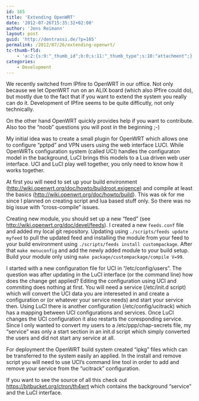 ```yaml
---
id: 165
title: 'Extending OpenWRT'
date: '2012-07-26T15:35:32+02:00'
author: 'Jens Reimann'
layout: post
guid: 'http://dentrassi.de/?p=165'
permalink: /2012/07/26/extending-openwrt/
tc-thumb-fld:
    - 'a:2:{s:9:"_thumb_id";b:0;s:11:"_thumb_type";s:10:"attachment";}'
categories:
    - Development
---
```


We recently switched from IPfire to OpenWRT in our office. Not only because we let OpenWRT run on an ALIX board (which also IPfire could do), but mostly due to the fact that if you want to extend the system you really can do it. Development of IPfire seems to be quite difficutly, not only technically.

<!-- more -->

On the other hand OpenWRT quickly provides help if you want to contribute. Also too the “noob” questions you will post in the beginning ;-)

My initial idea was to create a small plugin for OpenWRT which allows one to configure “pptpd” and VPN users using the web interface LUCI. While OpenWRTs configuration system (called UCI) handles the configuraton model in the background, LuCI brings this models to a Lua driven web user interface. UCI and LuCI play well together, you only need to know how it works together.

At first you will need to set up your build environment (<http://wiki.openwrt.org/doc/howto/buildroot.exigence>) and compile at least the basics (<http://wiki.openwrt.org/doc/howto/build>). This was ok for me since I planned on creating script and lua based stuff only. So there was no big issue with “cross-compile” issues.

Creating new module, you should set up a new “feed” (see <http://wiki.openwrt.org/doc/devel/feeds>). I created a new `feeds.conf` file and added my local git repository. Updating using `./scripts/feeds update myfeed` to pull the updated feed and installing the module from your feed to your build environment using `./scripts/feeds install custompackage`. After that `make menuconfig` and add the newly added module to your build setup. Build your module only using `make package/custompackage/compile V=99`.

I started with a new configuration file for UCI in “/etc/config/users”. The question was after updating in the LuCI interface (or the command line) how does the change get applied? Editing the configuration using UCI and commiting does nothing at first. You will need a service (/etc/init.d script) which will convert the UCI data you are intereseted in and create a configuration or (or whatever your service needs) and start your service then. Using LuCI there is another configuration (/etc/config/ucitrack) which has a mapping between UCI configurations and services. Once LuCI changes the UCI configuration it also restarts the coresponding service. Since I only wanted to convert my users to a /etc/ppp/chap-secrets file, my “service” was only a start section in an init.d script which simply converted the users and did not start any service at all.

For deployment the OpenWRT build system created “ipkg” files which can be transferred to the system easily an applied. In the install and remove script you will need to use UCI’s command line tool in order to add and remove your service from the “ucitrack” configuration.

If you want to see the source of all this check out <https://bitbucket.org/ctron/th4wrt> which contains the background “service” and the LuCI interface.
